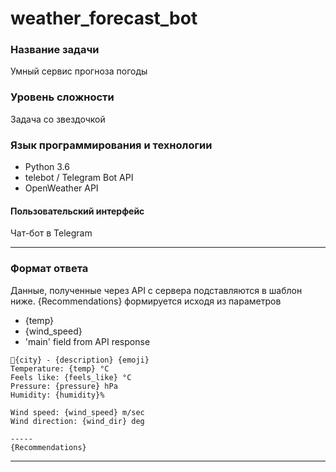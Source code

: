 # weather_forecast_bot

### Название задачи

Умный сервис прогноза погоды

### Уровень сложности 
Задача со звездочкой

### Язык программирования и технологии
- Python 3.6
- telebot / Telegram Bot API
- OpenWeather API

#### Пользовательский интерфейс
Чат-бот в Telegram

-----

### Формат ответа
Данные, полученные через API с сервера подставляются в шаблон ниже. {Recommendations} формируется исходя из параметров 
- {temp}
- {wind_speed}
- 'main' field from API response
```
📍{city} - {description} {emoji}
Temperature: {temp} °C
Feels like: {feels_like} °C
Pressure: {pressure} hPa
Humidity: {humidity}%

Wind speed: {wind_speed} m/sec
Wind direction: {wind_dir} deg

-----
{Recommendations}
```

-----
